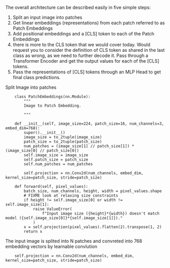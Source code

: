 


The overall architecture can be described easily in five simple steps:
1. Split an input image into patches
2. Get linear embeddings (representations) from each patch referred to as Patch Embeddings
3. Add positional embeddings and a [CLS] token to each of the Patch Embeddings
4. there is more to the CLS token that we would cover today. Would request you to consider the definition of CLS token as shared in the last class as wrong, as we need to further decode it.
Pass through a Transformer Encoder and get the output values for each of the [CLS] tokens.
5. Pass the representations of [CLS] tokens through an MLP Head to get final class predictions. 


Split Image into patches

        class PatchEmbeddings(nn.Module):
            """
            Image to Patch Embedding.

            """

        def __init__(self, image_size=224, patch_size=16, num_channels=3, embed_dim=768):
            super().__init__()
            image_size = to_2tuple(image_size)
            patch_size = to_2tuple(patch_size)
            num_patches = (image_size[1] // patch_size[1]) * (image_size[0] // patch_size[0])
            self.image_size = image_size
            self.patch_size = patch_size
            self.num_patches = num_patches

            self.projection = nn.Conv2d(num_channels, embed_dim, kernel_size=patch_size, stride=patch_size)

        def forward(self, pixel_values):
            batch_size, num_channels, height, width = pixel_values.shape
            # FIXME look at relaxing size constraints
            if height != self.image_size[0] or width != self.image_size[1]:
                raise ValueError(
                    f"Input image size ({height}*{width}) doesn't match model ({self.image_size[0]}*{self.image_size[1]})."
                )
            x = self.projection(pixel_values).flatten(2).transpose(1, 2)
            return x
            
   The input image is splited into N patches and convreted into 768 embedding vectors by learnable convlution 
   
        self.projection = nn.Conv2d(num_channels, embed_dim, kernel_size=patch_size, stride=patch_size)
    
   
